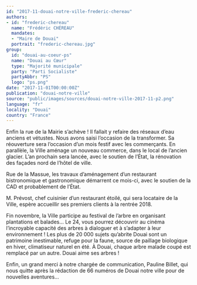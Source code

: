 ```yaml
---
id: "2017-11-douai-notre-ville-frederic-chereau"
authors:
- id: "frederic-chereau"
  name: "Frédéric CHÉREAU"
  mandates: 
  - "Maire de Douai"
  portrait: "frederic-chereau.jpg"
group:
  id: "douai-au-coeur-ps"
  name: "Douai au Cœur"
  type: "Majorité municipale"
  party: "Parti Socialiste"
  partyAbbr: "PS"
  logo: "ps.png"
date: "2017-11-01T00:00:00Z"
publication: "douai-notre-ville"
source: "public/images/sources/douai-notre-ville-2017-11-p2.png"
language: "fr"
locality: "Douai"
country: "France"
---
```


Enfin la rue de la Mairie s’achève ! Il fallait y refaire des réseaux d’eau anciens et vétustes. Nous avons saisi l’occasion de la transformer. Sa réouverture sera l’occasion d’un mois festif avec les commerçants. En parallèle, la Ville aménage un nouveau commerce, dans le local de l’ancien glacier. L’an prochain sera lancée, avec le soutien de l’État, la rénovation des façades nord de l’hôtel de ville.

Rue de la Massue, les travaux d’aménagement d’un restaurant bistronomique et gastronomique démarrent ce mois-ci, avec le soutien de la CAD et probablement de l’État.

M. Prévost, chef cuisinier d’un restaurant étoilé, qui sera locataire de la Ville, espère accueillir ses premiers clients à la rentrée 2018.

Fin novembre, la Ville participe au festival de l’arbre en organisant plantations et balades… Le 24, vous pourrez découvrir au cinéma l’incroyable capacité des arbres à dialoguer et à s’adapter à leur environnement ! Les plus de 20 000 sujets qu’abrite Douai sont un patrimoine inestimable, refuge pour la faune, source de paillage biologique en hiver, climatiseur naturel en été. À Douai, chaque arbre malade coupé est remplacé par un autre. Douai aime ses arbres !

Enfin, un grand merci à notre chargée de communication, Pauline Billet, qui nous quitte après la rédaction de 66 numéros de Douai notre ville pour de nouvelles aventures…
